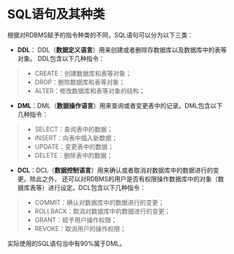 SQL语句及其种类
===================================
根据对RDBMS赋予的指令种类的不同，SQL语句可以分为以下三类：
+ **DDL**： DDL（**数据定义语言**）用来创建或者删除存数据库以及数据库中的表等对象。
DDL包含以下几种指令：
> + CREATE：创建数据库和表等对象；
> + DROP：删除数据库和表等对象；
> + ALTER：修改数据库和表等对象的结构；

+ **DML**：DML（**数据操作语言**）用来查询或者变更表中的记录。DML包含以下几种指令：
> + SELECT：查询表中的数据；
> + INSERT：向表中插入新数据；
> + UPDATE：变更表中的数据；
> + DELETE：删除表中的数据；

+ **DCL**：DCL（**数据控制语言**）用来确认或者取消对数据库中的数据进行的变更。除此之外，
还可以对RDBMS的用户是否有权限操作数据库中的对象（数据库表等）进行设定。DCL包含以下几种指令：
> + COMMIT：确认对数据库中的数据进行的变更；
> + ROLLBACK：取消对数据库中的数据进行的变更；
> + GRANT：赋予用户操作权限；
> + REVOKE：取消用户的操作权限；

实际使用的SQL语句当中有90%属于DML。
